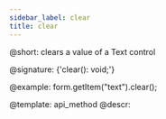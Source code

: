 ```yaml
---
sidebar_label: clear
title: clear
---          
```


@short: clears a value of a Text control

@signature: {'clear(): void;'}

@example:
form.getItem("text").clear();

@template: api_method
@descr:
